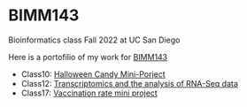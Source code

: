 # BIMM143
Bioinformatics class Fall 2022 at UC San Diego

Here is a portofilio of my work for  [BIMM143](https://bioboot.github.io/bimm143_F22/)

- Class10: [Halloween Candy Mini-Porject](https://github.com/y4shen/BIMM143/blob/939f23f0ae9a315de0cf6ca60228521e993c0874/Class10/Class10.qmd)
- Class12: [Transcriptomics and the analysis of RNA-Seq data](https://github.com/y4shen/BIMM143/blob/main/Class12%20copy/Class%2012.qmd)
- Class17: [Vaccination rate mini project](https://github.com/y4shen/BIMM143/blob/main/Class17%20copy/Class17_mini_project.qmd)
